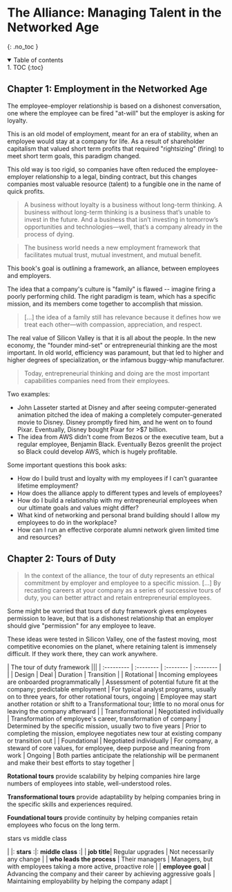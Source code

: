 # The Alliance: Managing Talent in the Networked Age
{: .no_toc }

<details open markdown="block">
  <summary>
    Table of contents
  </summary>
1. TOC
{:toc}
</details>

## Chapter 1: Employment in the Networked Age
The employee-employer relationship is based on a dishonest conversation, one where the employee can be fired "at-will" but the employer is asking for loyalty.

This is an old model of employment, meant for an era of stability, when an employee would stay at a company for life. As a result of shareholder capitalism that valued short term profits that required "rightsizing" (firing) to meet short term goals, this paradigm changed.

This old way is too rigid, so companies have often reduced the employee-employer relationship to a legal, binding contract, but this changes companies most valuable resource (talent) to a fungible one in the name of quick profits.

> A business without loyalty is a business without long-term thinking. A business without long-term thinking is a business that’s unable to invest in the future. And a business that isn’t investing in tomorrow’s opportunities and technologies—well, that’s a company already in the process of dying.

> The business world needs a new employment framework that facilitates mutual trust, mutual investment, and mutual benefit.

This book's goal is outlining a framework, an alliance, between employees and employers.

The idea that a company's culture is "family" is flawed -- imagine firing a poorly performing child. The right paradigm is team, which has a specific mission, and its members come together to accomplish that mission.

> [...] the idea of a family still has relevance because it defines how we treat each other—with compassion, appreciation, and respect.

The real value of Silicon Valley is that it is all about the people. In the new economy, the "founder mind-set" or entrepreneurial thinking are the most important. In old world, efficiency was paramount, but that led to higher and higher degrees of specialization, or the infamous buggy-whip manufacturer.

> Today, entrepreneurial thinking and doing are the most important capabilities companies need from their employees.

Two examples:
- John Lasseter started at Disney and after seeing computer-generated animation pitched the idea of making a completely computer-generated movie to Disney. Disney promptly fired him, and he went on to found Pixar. Eventually, Disney bought Pixar for >$7 billion.
- The idea from AWS didn't come from Bezos or the executive team, but a regular employee, Benjamin Black. Eventually Bezos greenlit the project so Black could develop AWS, which is hugely profitable.

Some important questions this book asks:
- How do I build trust and loyalty with my employees if I can’t guarantee lifetime employment?
- How does the alliance apply to different types and levels of employees?
- How do I build a relationship with my entrepreneurial employees when our ultimate goals and values might differ?
- What kind of networking and personal brand building should I allow my employees to do in the workplace?
- How can I run an effective corporate alumni network given limited time and resources?

## Chapter 2: Tours of Duty
> In the context of the alliance, the tour of duty represents an ethical commitment by employer and employee to a specific mission. [...] By recasting careers at your company as a series of successive tours of duty, you can better attract and retain entrepreneurial employees.

Some might be worried that tours of duty framework gives employees permission to leave, but that is a dishonest relationship that an employer should give "permission" for any employee to leave.

These ideas were tested in Silicon Valley, one of the fastest moving, most competitive economies on the planet, where retaining talent is immensely difficult. If they work there, they can work anywhere.

|         The tour of duty framework        |||
| :--------- | :-------- | :--------  | :--------  |
| | Design | Deal | Duration | Transition |
| Rotational | Incoming employees are onboarded programmatically | Assessment of potential future fit at the company; predictable employment | For typical analyst programs, usually on to three years, for other rotational tours, ongoing | Employee may start another rotation or shift to a Transformational tour; little to no moral onus for leaving the company afterward |
| Transformational | Negotiated individually | Transformation of employee's career, transformation of company | Determined by the specific mission, usually two to five years | Prior to completing the mission, employee negotiates new tour at existing company or transition out |
| Foundational | Negotiated individually | For company, a steward of core values, for employee, deep purpose and meaning from work | Ongoing | Both parties anticipate the relationship will be permanent and make their best efforts to stay together |

**Rotational tours** provide scalability by helping companies hire large numbers of employees into stable, well-understood roles.

**Transformational tours** provide adaptability by helping companies bring in the specific skills and experiences required.

**Foundational tours** provide continuity by helping companies retain employees who focus on the long term.

stars vs middle class

| |: **stars** :|: **middle class** :|
| **job title**| Regular upgrades | Not necessarily any change |
| **who leads the process** | Their managers | Managers, but with employees taking a more active, proactive role |
| **employee goal** | Advancing the company and their career by achieving aggressive goals | Maintaining employability by helping the company adapt |

